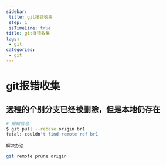 ```yaml
---
sidebar: 
 title: git报错收集
 step: 1
 isTimeLine: true
title: git报错收集
tags:
 - git
categories:
 - git
---
```


# git报错收集

## 远程的个别分支已经被删除，但是本地仍存在
```bash
# 报错信息
$ git pull --rebase origin br1
fatal: couldn't find remote ref br1
```
`解决办法`
```bash
git remote prune origin
```